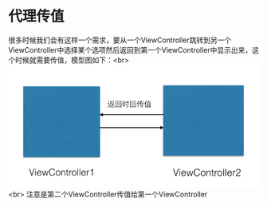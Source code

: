 # 代理传值

很多时候我们会有这样一个需求，要从一个ViewController跳转到另一个ViewController中选择某个选项然后返回到第一个ViewController中显示出来，这个时候就需要传值，模型图如下：<br\>
![模型图](https://github.com/zyfoolboy/DelegatePassValue/blob/master/Delegate/Delegate/Assets.xcassets/%E5%B1%8F%E5%B9%95%E5%BF%AB%E7%85%A7%202016-03-17%20%E4%B8%8B%E5%8D%882.10.47.imageset/%E5%B1%8F%E5%B9%95%E5%BF%AB%E7%85%A7%202016-03-17%20%E4%B8%8B%E5%8D%882.10.47.png)<br\>
注意是第二个ViewController传值给第一个ViewController
